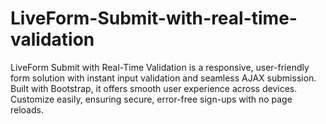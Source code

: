 # LiveForm-Submit-with-real-time-validation
LiveForm Submit with Real-Time Validation is a responsive, user-friendly form solution with instant input validation and seamless AJAX submission. Built with Bootstrap, it offers smooth user experience across devices. Customize easily, ensuring secure, error-free sign-ups with no page reloads.
